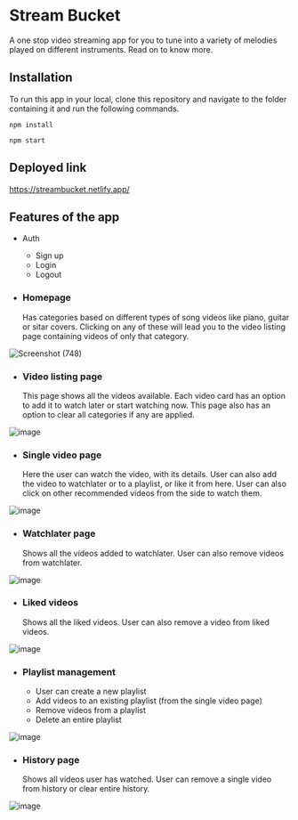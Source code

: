 
# Stream Bucket

A one stop video streaming app for you to tune into a variety of melodies played on different instruments. Read on to know more.

## Installation
To run this app in your local, clone this repository and navigate to the folder containing it and run the following commands.

`npm install`

`npm start`

## Deployed link
https://streambucket.netlify.app/

## Features of the app
- Auth
    - Sign up
    - Login
    - Logout

- ### Homepage
    Has categories based on different types of song videos like piano, guitar or sitar covers. Clicking on any of these will lead you to the video listing page containing videos of only that category.

![Screenshot (748)](https://user-images.githubusercontent.com/30795425/162260406-92ec9104-7fae-48a9-be77-b348fb58d1fd.png)

- ### Video listing page
    This page shows all the videos available. Each video card has an option to add it to watch later or start watching now. This page also has an option to clear all categories if any are applied.
    
![image](https://user-images.githubusercontent.com/30795425/162260495-0862150f-0030-4a7f-a332-30a98279f377.png)

- ### Single video page
  Here the user can watch the video, with its details. User can also add the video to watchlater or to a playlist, or like it from here. User can also click on other recommended videos from the side to watch them. 

![image](https://user-images.githubusercontent.com/30795425/162263624-3677f09a-78df-4921-8fe9-f89bc25c8673.png)

- ### Watchlater page
    Shows all the videos added to watchlater. User can also remove videos from watchlater.
    
![image](https://user-images.githubusercontent.com/30795425/162261314-08807d2d-437c-4073-bfee-403a75022fd4.png)    

- ### Liked videos 
    Shows all the liked videos. User can also remove a video from liked videos.
    
![image](https://user-images.githubusercontent.com/30795425/162262485-fa3c61df-d34a-47d2-b77f-105c461e589f.png)

- ### Playlist management
  - User can create a new playlist
  - Add videos to an existing playlist (from the single video page)
  - Remove videos from a playlist
  - Delete an entire playlist

![image](https://user-images.githubusercontent.com/30795425/162263203-a290d070-cf12-428f-8f0d-620ea31b2460.png)

- ### History page
  Shows all videos user has watched. User can remove a single video from history or clear entire history.
  
![image](https://user-images.githubusercontent.com/30795425/162263316-2caded3c-c858-4ebf-96e0-1785f52585b4.png)
